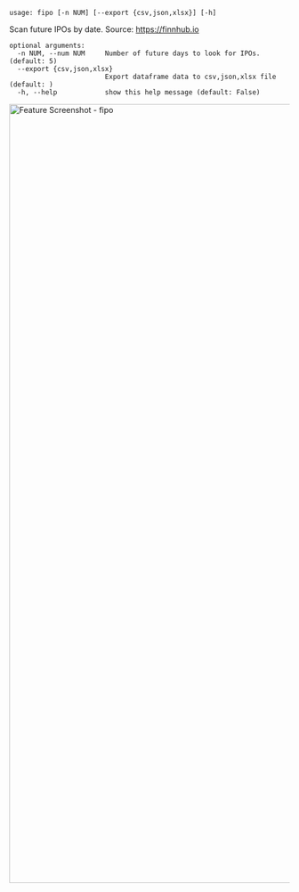```
usage: fipo [-n NUM] [--export {csv,json,xlsx}] [-h]
```

Scan future IPOs by date. Source: https://finnhub.io

```
optional arguments:
  -n NUM, --num NUM     Number of future days to look for IPOs. (default: 5)
  --export {csv,json,xlsx}
                        Export dataframe data to csv,json,xlsx file (default: )
  -h, --help            show this help message (default: False)
```
<img width="1400" alt="Feature Screenshot - fipo" src="https://user-images.githubusercontent.com/85772166/140244217-e4e9f489-d563-4739-9f04-9730557524b4.png">
